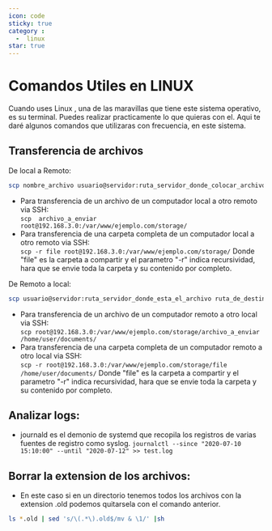 ```yaml
---
icon: code
sticky: true
category :
  -  linux
star: true
---
```

# Comandos Utiles en LINUX 
Cuando uses Linux , una de las maravillas que tiene este sistema operativo, es su terminal.
Puedes realizar practicamente lo que quieras con el.
Aqui te daré algunos comandos que utilizaras con frecuencia, en este sistema.

## Transferencia de archivos
De local a Remoto:
```sh
scp nombre_archivo usuario@servidor:ruta_servidor_donde_colocar_archivo
```
+ Para transferencia de un archivo de un computador local a otro remoto via SSH:<br>
`scp  archivo_a_enviar root@192.168.3.0:/var/www/ejemplo.com/storage/`
+ Para transferencia de una carpeta completa de un computador local a otro remoto via SSH:<br>
`scp -r file root@192.168.3.0:/var/www/ejemplo.com/storage/`
Donde "file" es la carpeta a compartir y el parametro "-r" indica recursividad, hara que se envie toda la carpeta y su contenido por completo.

De Remoto a local:
```sh
scp usuario@servidor:ruta_servidor_donde_esta_el_archivo ruta_de_destino_local
```
+ Para transferencia de un archivo de un computador remoto a otro local via SSH:<br>
`scp root@192.168.3.0:/var/www/ejemplo.com/storage/archivo_a_enviar /home/user/documents/`
+ Para transferencia de una carpeta completa de un computador remoto a otro local via SSH:<br>
`scp -r root@192.168.3.0:/var/www/ejemplo.com/storage/file /home/user/documents/`
Donde "file" es la carpeta a compartir y el parametro "-r" indica recursividad, hara que se envie toda la carpeta y su contenido por completo.

## Analizar logs:
+ journald es el demonio de systemd que recopila los registros de varias fuentes de registro como syslog.
`journalctl --since "2020-07-10 15:10:00" --until "2020-07-12" >> test.log`

## Borrar la extension de los archivos:
+ En este caso si en un directorio tenemos todos los archivos con la extension .old  podemos quitarsela con el comando anterior.
```sh
ls *.old | sed 's/\(.*\).old$/mv & \1/' |sh
```

